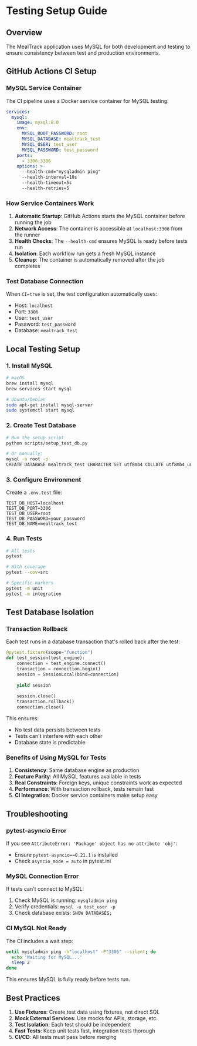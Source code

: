 # Testing Setup Guide

## Overview

The MealTrack application uses MySQL for both development and testing to ensure consistency between test and production environments.

## GitHub Actions CI Setup

### MySQL Service Container

The CI pipeline uses a Docker service container for MySQL testing:

```yaml
services:
  mysql:
    image: mysql:8.0
    env:
      MYSQL_ROOT_PASSWORD: root
      MYSQL_DATABASE: mealtrack_test
      MYSQL_USER: test_user
      MYSQL_PASSWORD: test_password
    ports:
      - 3306:3306
    options: >-
      --health-cmd="mysqladmin ping"
      --health-interval=10s
      --health-timeout=5s
      --health-retries=5
```

### How Service Containers Work

1. **Automatic Startup**: GitHub Actions starts the MySQL container before running the job
2. **Network Access**: The container is accessible at `localhost:3306` from the runner
3. **Health Checks**: The `--health-cmd` ensures MySQL is ready before tests run
4. **Isolation**: Each workflow run gets a fresh MySQL instance
5. **Cleanup**: The container is automatically removed after the job completes

### Test Database Connection

When `CI=true` is set, the test configuration automatically uses:
- Host: `localhost`
- Port: `3306`
- User: `test_user`
- Password: `test_password`
- Database: `mealtrack_test`

## Local Testing Setup

### 1. Install MySQL

```bash
# macOS
brew install mysql
brew services start mysql

# Ubuntu/Debian
sudo apt-get install mysql-server
sudo systemctl start mysql
```

### 2. Create Test Database

```bash
# Run the setup script
python scripts/setup_test_db.py

# Or manually:
mysql -u root -p
CREATE DATABASE mealtrack_test CHARACTER SET utf8mb4 COLLATE utf8mb4_unicode_ci;
```

### 3. Configure Environment

Create a `.env.test` file:
```env
TEST_DB_HOST=localhost
TEST_DB_PORT=3306
TEST_DB_USER=root
TEST_DB_PASSWORD=your_password
TEST_DB_NAME=mealtrack_test
```

### 4. Run Tests

```bash
# All tests
pytest

# With coverage
pytest --cov=src

# Specific markers
pytest -m unit
pytest -m integration
```

## Test Database Isolation

### Transaction Rollback

Each test runs in a database transaction that's rolled back after the test:

```python
@pytest.fixture(scope="function")
def test_session(test_engine):
    connection = test_engine.connect()
    transaction = connection.begin()
    session = SessionLocal(bind=connection)
    
    yield session
    
    session.close()
    transaction.rollback()
    connection.close()
```

This ensures:
- No test data persists between tests
- Tests can't interfere with each other
- Database state is predictable

### Benefits of Using MySQL for Tests

1. **Consistency**: Same database engine as production
2. **Feature Parity**: All MySQL features available in tests
3. **Real Constraints**: Foreign keys, unique constraints work as expected
4. **Performance**: With transaction rollback, tests remain fast
5. **CI Integration**: Docker service containers make setup easy

## Troubleshooting

### pytest-asyncio Error

If you see `AttributeError: 'Package' object has no attribute 'obj'`:
- Ensure `pytest-asyncio==0.21.1` is installed
- Check `asyncio_mode = auto` in pytest.ini

### MySQL Connection Error

If tests can't connect to MySQL:
1. Check MySQL is running: `mysqladmin ping`
2. Verify credentials: `mysql -u test_user -p`
3. Check database exists: `SHOW DATABASES;`

### CI MySQL Not Ready

The CI includes a wait step:
```bash
until mysqladmin ping -h"localhost" -P"3306" --silent; do
  echo 'Waiting for MySQL...'
  sleep 2
done
```

This ensures MySQL is fully ready before tests run.

## Best Practices

1. **Use Fixtures**: Create test data using fixtures, not direct SQL
2. **Mock External Services**: Use mocks for APIs, storage, etc.
3. **Test Isolation**: Each test should be independent
4. **Fast Tests**: Keep unit tests fast, integration tests thorough
5. **CI/CD**: All tests must pass before merging